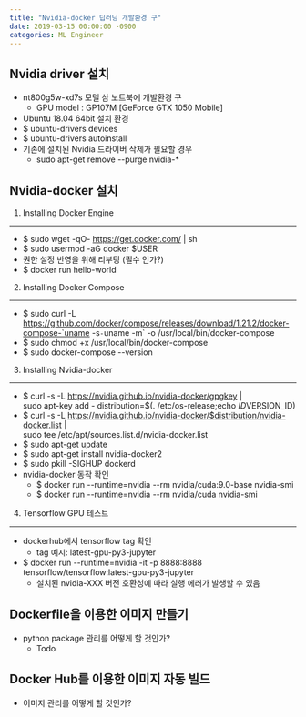 ```yaml
---
title: "Nvidia-docker 딥러닝 개발환경 구"
date: 2019-03-15 00:00:00 -0900
categories: ML Engineer
---
```



Nvidia driver 설치
---------------
* nt800g5w-xd7s 모델 삼 노트북에 개발환경 구
  * GPU model : GP107M [GeForce GTX 1050 Mobile]
* Ubuntu 18.04 64bit 설치 환경
* $ ubuntu-drivers devices
* $ ubuntu-drivers autoinstall
* 기존에 설치된 Nvidia 드라이버 삭제가 필요할 경우
  * sudo apt-get remove --purge nvidia-*


Nvidia-docker 설치
---------------

1. Installing Docker Engine
------
* $ sudo wget -qO- https://get.docker.com/ | sh
* $ sudo usermod -aG docker $USER
* 권한 설정 반영을 위해 리부팅 (필수 인가?)
* $ docker run hello-world

2. Installing Docker Compose
------
* $ sudo curl -L https://github.com/docker/compose/releases/download/1.21.2/docker-compose-`uname -s`-`uname -m` -o /usr/local/bin/docker-compose
* $ sudo chmod +x /usr/local/bin/docker-compose
* $ sudo docker-compose --version

3. Installing Nvidia-docker
------
* $ curl -s -L https://nvidia.github.io/nvidia-docker/gpgkey | \
  sudo apt-key add -
distribution=$(. /etc/os-release;echo $ID$VERSION_ID)
* $ curl -s -L https://nvidia.github.io/nvidia-docker/$distribution/nvidia-docker.list | \
  sudo tee /etc/apt/sources.list.d/nvidia-docker.list
* $ sudo apt-get update
* $ sudo apt-get install nvidia-docker2 
* $ sudo pkill -SIGHUP dockerd
* nvidia-docker 동작 확인
  * $ docker run --runtime=nvidia --rm nvidia/cuda:9.0-base nvidia-smi
  * $ docker run --runtime=nvidia --rm nvidia/cuda nvidia-smi

4. Tensorflow GPU 테스트
------
* dockerhub에서 tensorflow tag 확인
  * tag 예시: latest-gpu-py3-jupyter
* $ docker run --runtime=nvidia -it -p 8888:8888 tensorflow/tensorflow:latest-gpu-py3-jupyter
  * 설치된 nvidia-XXX 버전 호환성에 따라 실행 에러가 발생할 수 있음
 

Dockerfile을 이용한 이미지 만들기
---------------
* python package 관리를 어떻게 할 것인가?
  * Todo
  
  
  
Docker Hub를 이용한 이미지 자동 빌드
---------------
* 이미지 관리를 어떻게 할 것인가?




